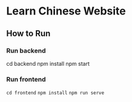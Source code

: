 # Learn Chinese Website
## How to Run
### Run backend
  cd backend
  npm install
  npm start
### Run frontend
`cd frontend`
`npm install`
`npm run serve`
